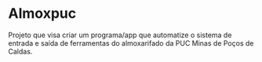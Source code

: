 # Almoxpuc
Projeto que visa criar um programa/app que automatize o sistema de entrada e saída de ferramentas do almoxarifado da PUC Minas de Poços de Caldas.
